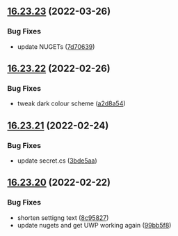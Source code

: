 ## [16.23.23](https://github.com/phandcock/GrampsView/compare/v16.23.22...v16.23.23) (2022-03-26)


### Bug Fixes

* update NUGETs ([7d70639](https://github.com/phandcock/GrampsView/commit/7d706391161e0b49c00fc39a0a40e57c5d1f2945))



## [16.23.22](https://github.com/phandcock/GrampsView/compare/v16.23.21...v16.23.22) (2022-02-26)


### Bug Fixes

* tweak dark colour scheme ([a2d8a54](https://github.com/phandcock/GrampsView/commit/a2d8a5427e789b9831ac2682f76dbebdb429a559))



## [16.23.21](https://github.com/phandcock/GrampsView/compare/v16.23.20...v16.23.21) (2022-02-24)


### Bug Fixes

* update secret.cs ([3bde5aa](https://github.com/phandcock/GrampsView/commit/3bde5aaadc6df46e09d41c4cfab537749ee89f1c))



## [16.23.20](https://github.com/phandcock/GrampsView/compare/v16.23.19...v16.23.20) (2022-02-22)


### Bug Fixes

* shorten settigng text ([8c95827](https://github.com/phandcock/GrampsView/commit/8c958278900fa3d232682878f68fedf327755f77))
* update nugets and get UWP working again ([99bb5f8](https://github.com/phandcock/GrampsView/commit/99bb5f810701722da2e0aea80af36357e9cbafd3))



